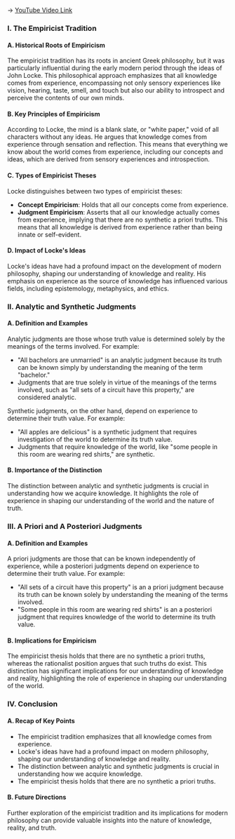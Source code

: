 -> [YouTube Video Link](https://www.youtube.com/watch?v=dll6yA7a528&list=PLzWd5Ny3vW3TmAbJH3fYMRjNUptY0uPW8&index=11&pp=iAQB)

### I. The Empiricist Tradition
#### A. Historical Roots of Empiricism

The empiricist tradition has its roots in ancient Greek philosophy, but it was particularly influential during the early modern period through the ideas of John Locke. This philosophical approach emphasizes that all knowledge comes from experience, encompassing not only sensory experiences like vision, hearing, taste, smell, and touch but also our ability to introspect and perceive the contents of our own minds.

#### B. Key Principles of Empiricism

According to Locke, the mind is a blank slate, or "white paper," void of all characters without any ideas. He argues that knowledge comes from experience through sensation and reflection. This means that everything we know about the world comes from experience, including our concepts and ideas, which are derived from sensory experiences and introspection.

#### C. Types of Empiricist Theses

Locke distinguishes between two types of empiricist theses:

*   **Concept Empiricism**: Holds that all our concepts come from experience.
*   **Judgment Empiricism**: Asserts that all our knowledge actually comes from experience, implying that there are no synthetic a priori truths. This means that all knowledge is derived from experience rather than being innate or self-evident.

#### D. Impact of Locke's Ideas

Locke's ideas have had a profound impact on the development of modern philosophy, shaping our understanding of knowledge and reality. His emphasis on experience as the source of knowledge has influenced various fields, including epistemology, metaphysics, and ethics.

### II. Analytic and Synthetic Judgments
#### A. Definition and Examples

Analytic judgments are those whose truth value is determined solely by the meanings of the terms involved. For example:

*   "All bachelors are unmarried" is an analytic judgment because its truth can be known simply by understanding the meaning of the term "bachelor."
*   Judgments that are true solely in virtue of the meanings of the terms involved, such as "all sets of a circuit have this property," are considered analytic.

Synthetic judgments, on the other hand, depend on experience to determine their truth value. For example:

*   "All apples are delicious" is a synthetic judgment that requires investigation of the world to determine its truth value.
*   Judgments that require knowledge of the world, like "some people in this room are wearing red shirts," are synthetic.

#### B. Importance of the Distinction

The distinction between analytic and synthetic judgments is crucial in understanding how we acquire knowledge. It highlights the role of experience in shaping our understanding of the world and the nature of truth.

### III. A Priori and A Posteriori Judgments
#### A. Definition and Examples

A priori judgments are those that can be known independently of experience, while a posteriori judgments depend on experience to determine their truth value. For example:

*   "All sets of a circuit have this property" is an a priori judgment because its truth can be known solely by understanding the meaning of the terms involved.
*   "Some people in this room are wearing red shirts" is an a posteriori judgment that requires knowledge of the world to determine its truth value.

#### B. Implications for Empiricism

The empiricist thesis holds that there are no synthetic a priori truths, whereas the rationalist position argues that such truths do exist. This distinction has significant implications for our understanding of knowledge and reality, highlighting the role of experience in shaping our understanding of the world.

### IV. Conclusion
#### A. Recap of Key Points

*   The empiricist tradition emphasizes that all knowledge comes from experience.
*   Locke's ideas have had a profound impact on modern philosophy, shaping our understanding of knowledge and reality.
*   The distinction between analytic and synthetic judgments is crucial in understanding how we acquire knowledge.
*   The empiricist thesis holds that there are no synthetic a priori truths.

#### B. Future Directions

Further exploration of the empiricist tradition and its implications for modern philosophy can provide valuable insights into the nature of knowledge, reality, and truth.